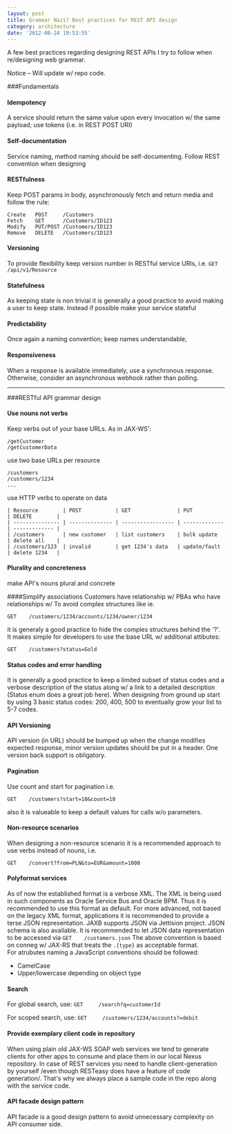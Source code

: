 ```yaml
---
layout: post
title: Grammar Nazi? Best practices for REST API design
category: architecture 
date: '2012-08-24 19:53:55'
---
```


A few best practices regarding designing REST APIs I try to follow when re/designing web grammar.
<p class="alertBox notice">Notice &#8211; Will update w/ repo code.</p>


###Fundamentals

#### Idempotency
A service should return the same value upon every invocation w/ the same payload; use tokens (i.e. in REST POST URI)

#### Self-documentation
Service naming, method naming should be self-documenting. Follow REST convention when designing

#### RESTfulness
Keep POST params in body, asynchronously fetch and return media and follow the rule:
    
    Create   POST     /Customers
    Fetch    GET      /Customers/ID123
    Modify   PUT/POST /Customers/ID123
    Remove   DELETE   /Customers/ID123
    
#### Versioning
 To provide flexibility keep version number in RESTful service URIs, i.e.
 `GET /api/v1/Resource`
 
#### Statefulness
As keeping state is non trivial it is generally a good practice to avoid making a user to keep state. Instead if possible make your service stateful
    
#### Predictability
Once again a naming convention; keep names understandable;
    
#### Responsiveness
When a response is available immediately, use a synchronous response.  
Otherwise, consider an asynchronous webhook rather than polling.

---

###RESTful API grammar design
#### Use nouns not verbs
Keep verbs out of your base URLs. As in JAX-WS':

    /getCustomer
    /getCustomerData

use two base URLs per resource

    /customers
    /customers/1234
    ...
    
use HTTP verbs to operate on data

    | Resource        | POST           | GET               | PUT           | DELETE        |
    | --------------- | -------------- | ----------------- | ------------- | ------------- |
    | /customers      | new customer   | list customers    | bulk update   | delete all    |
    | /customers/123  | invalid        | get 1234's data   | update/fault  | delete 1234   |                       

#### Plurality and concreteness
make API's nouns plural and concrete

####Simplify associations
Customers have relationship w/ PBAs who have relationships w/ 
To avoid complex structures like ie.

    GET    /customers/1234/accounts/1234/owner/1234
it is generaly a good practice to hide the comples structures behind the '?'. It makes simple for developers to use the base URL w/ additional attibutes:
    
    GET    /customers?status=Gold

#### Status codes and error handling
It is generally a good practice to keep a limited subset of status codes and a verbose description of the status along w/ a link to a detailed description (Status enum does a great job here). When designing from ground up start by using 3 basic status codes: 200, 400, 500 to eventually grow your list to 5-7 codes.

#### API Versioning
API version (in URL) should be bumped up when the change modifies expected response, minor version updates should be put in a header.
One version back support is obligatory.

#### Pagination
Use count and start for pagination i.e.
    
    GET    /customers?start=10&count=10
also it is valueable to keep a default values for calls w/o parameters.

#### Non-resource scenarios
When designing a non-resource scenario it is a recommended approach to use verbs instead of nouns, i.e.
    
    GET    /convert?from=PLN&to=EUR&amount=1000

#### Polyformat services
As of now the established format is a verbose XML. The XML is being used in such components as Oracle Service Bus and Oracle BPM. Thus it is recommended to use this format as default. For more advanced, not based on the legacy XML format, applications it is recommended to provide a terse JSON representation. 
JAXB supports JSON via Jettision project. JSON schema is also available.
It is recommended to let JSON data representation to be accessed via
`GET    /customers.json`
The above convention is based on conneg w/ JAX-RS that treats the `.{type}` as acceptable format.  
For atrubutes naming a JavaScript conventions should be followed:

- CamelCase
- Upper/lowercase depending on object type

#### Search
For global search, use:
`GET     /search?q=customerId`

For scoped search, use:
`GET     /customers/1234/accounts?=debit`

#### Provide exemplary client code in repository
When using plain old JAX-WS SOAP web services we tend to generate clients for other apps to consume and place them in our local Nexus repository. In case of REST services you need to handle client-generation by yourself /even though RESTeasy does have a feature of code generation/. That's why we always place a sample code in the repo along with the service code.

#### API facade design pattern
API facade is a good design pattern to avoid unnecessary complexity on API consumer side.
